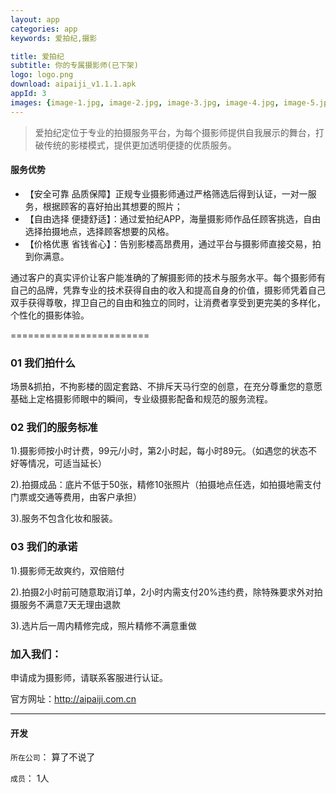 ```yaml
---
layout: app
categories: app
keywords: 爱拍纪,摄影

title: 爱拍纪
subtitle: 你的专属摄影师(已下架)
logo: logo.png
download: aipaiji_v1.1.1.apk
appId: 3
images: {image-1.jpg, image-2.jpg, image-3.jpg, image-4.jpg, image-5.jpg}
---
```


>爱拍纪定位于专业的拍摄服务平台，为每个摄影师提供自我展示的舞台，打破传统的影楼模式，提供更加透明便捷的优质服务。

#### 服务优势
- 【安全可靠 品质保障】正规专业摄影师通过严格筛选后得到认证，一对一服务，根据顾客的喜好拍出其想要的照片；
- 【自由选择 便捷舒适】：通过爱拍纪APP，海量摄影师作品任顾客挑选，自由选择拍摄地点，选择顾客想要的风格。
- 【价格优惠 省钱省心】：告别影楼高昂费用，通过平台与摄影师直接交易，拍到你满意。


通过客户的真实评价让客户能准确的了解摄影师的技术与服务水平。每个摄影师有自己的品牌，凭靠专业的技术获得自由的收入和提高自身的价值，摄影师凭着自己双手获得尊敬，捍卫自己的自由和独立的同时，让消费者享受到更完美的多样化，个性化的摄影体验。

========================


### 01 我们拍什么

场景&抓拍，不拘影楼的固定套路、不排斥天马行空的创意，在充分尊重您的意愿基础上定格摄影师眼中的瞬间，专业级摄影配备和规范的服务流程。


### 02 我们的服务标准

1).摄影师按小时计费，99元/小时，第2小时起，每小时89元。（如遇您的状态不好等情况，可适当延长） 

2).拍摄成品：底片不低于50张，精修10张照片（拍摄地点任选，如拍摄地需支付门票或交通等费用，由客户承担） 

3).服务不包含化妆和服装。



### 03 我们的承诺

1).摄影师无故爽约，双倍赔付 

2).拍摄2小时前可随意取消订单，2小时内需支付20%违约费，除特殊要求外对拍摄服务不满意7天无理由退款 

3).选片后一周内精修完成，照片精修不满意重做



### 加入我们：

申请成为摄影师，请联系客服进行认证。

官方网址：http://aipaiji.com.cn

--------
#### 开发
`所在公司`： 算了不说了

`成员`： 1人
